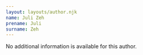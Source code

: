 ```yaml
---
layout: layouts/author.njk
name: Juli Zeh
prename: Juli
surname: Zeh
---
```

No additional information is available for this author.
